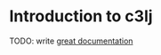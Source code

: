 # Introduction to c3lj

TODO: write [great documentation](http://jacobian.org/writing/great-documentation/what-to-write/)
